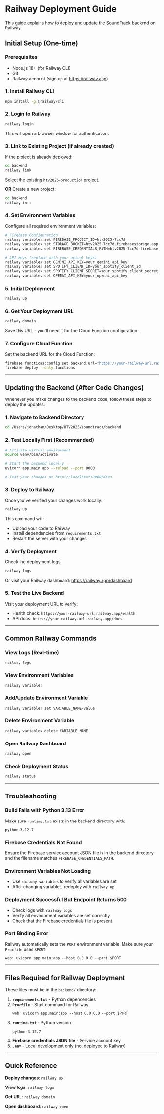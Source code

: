 # Railway Deployment Guide

This guide explains how to deploy and update the SoundTrack backend on Railway.

## Initial Setup (One-time)

### Prerequisites

- Node.js 18+ (for Railway CLI)
- Git
- Railway account (sign up at https://railway.app)

### 1. Install Railway CLI

```bash
npm install -g @railway/cli
```

### 2. Login to Railway

```bash
railway login
```

This will open a browser window for authentication.

### 3. Link to Existing Project (if already created)

If the project is already deployed:

```bash
cd backend
railway link
```

Select the existing `htv2025-production` project.

**OR** Create a new project:

```bash
cd backend
railway init
```

### 4. Set Environment Variables

Configure all required environment variables:

```bash
# Firebase Configuration
railway variables set FIREBASE_PROJECT_ID=htv2025-7cc7d
railway variables set STORAGE_BUCKET=htv2025-7cc7d.firebasestorage.app
railway variables set FIREBASE_CREDENTIALS_PATH=htv2025-7cc7d-firebase-adminsdk-fbsvc-b6df0eb1d6.json

# API Keys (replace with your actual keys)
railway variables set GEMINI_API_KEY=your_gemini_api_key
railway variables set SPOTIFY_CLIENT_ID=your_spotify_client_id
railway variables set SPOTIFY_CLIENT_SECRET=your_spotify_client_secret
railway variables set OPENAI_API_KEY=your_openai_api_key
```

### 5. Initial Deployment

```bash
railway up
```

### 6. Get Your Deployment URL

```bash
railway domain
```

Save this URL - you'll need it for the Cloud Function configuration.

### 7. Configure Cloud Function

Set the backend URL for the Cloud Function:

```bash
firebase functions:config:set backend.url="https://your-railway-url.railway.app"
firebase deploy --only functions
```

---

## Updating the Backend (After Code Changes)

Whenever you make changes to the backend code, follow these steps to deploy the updates:

### 1. Navigate to Backend Directory

```bash
cd /Users/jonathan/Desktop/HTV2025/soundtrack/backend
```

### 2. Test Locally First (Recommended)

```bash
# Activate virtual environment
source venv/bin/activate

# Start the backend locally
uvicorn app.main:app --reload --port 8000

# Test your changes at http://localhost:8000/docs
```

### 3. Deploy to Railway

Once you've verified your changes work locally:

```bash
railway up
```

This command will:
- Upload your code to Railway
- Install dependencies from `requirements.txt`
- Restart the server with your changes

### 4. Verify Deployment

Check the deployment logs:

```bash
railway logs
```

Or visit your Railway dashboard: https://railway.app/dashboard

### 5. Test the Live Backend

Visit your deployment URL to verify:
- Health check: `https://your-railway-url.railway.app/health`
- API docs: `https://your-railway-url.railway.app/docs`

---

## Common Railway Commands

### View Logs (Real-time)

```bash
railway logs
```

### View Environment Variables

```bash
railway variables
```

### Add/Update Environment Variable

```bash
railway variables set VARIABLE_NAME=value
```

### Delete Environment Variable

```bash
railway variables delete VARIABLE_NAME
```

### Open Railway Dashboard

```bash
railway open
```

### Check Deployment Status

```bash
railway status
```

---

## Troubleshooting

### Build Fails with Python 3.13 Error

Make sure `runtime.txt` exists in the backend directory with:
```
python-3.12.7
```

### Firebase Credentials Not Found

Ensure the Firebase service account JSON file is in the backend directory and the filename matches `FIREBASE_CREDENTIALS_PATH`.

### Environment Variables Not Loading

- Use `railway variables` to verify all variables are set
- After changing variables, redeploy with `railway up`

### Deployment Successful But Endpoint Returns 500

- Check logs with `railway logs`
- Verify all environment variables are set correctly
- Check that the Firebase credentials file is present

### Port Binding Error

Railway automatically sets the `PORT` environment variable. Make sure your `Procfile` uses `$PORT`:
```
web: uvicorn app.main:app --host 0.0.0.0 --port $PORT
```

---

## Files Required for Railway Deployment

These files must be in the `backend/` directory:

1. **`requirements.txt`** - Python dependencies
2. **`Procfile`** - Start command for Railway
   ```
   web: uvicorn app.main:app --host 0.0.0.0 --port $PORT
   ```
3. **`runtime.txt`** - Python version
   ```
   python-3.12.7
   ```
4. **Firebase credentials JSON file** - Service account key
5. **`.env`** - Local development only (not deployed to Railway)

---

## Quick Reference

**Deploy changes**: `railway up`

**View logs**: `railway logs`

**Get URL**: `railway domain`

**Open dashboard**: `railway open`

